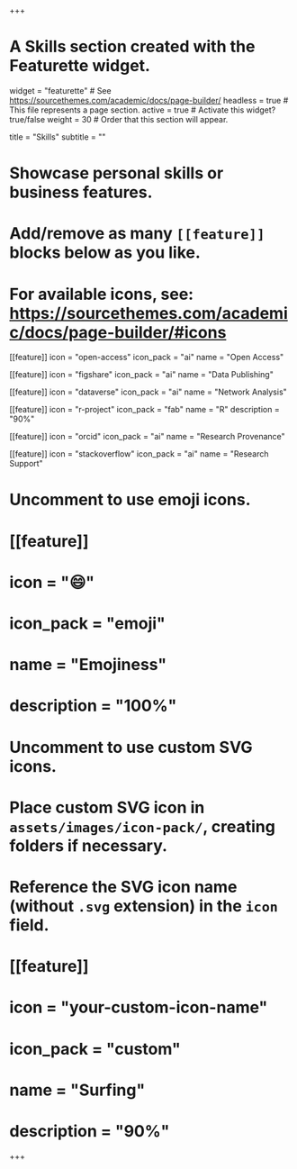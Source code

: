 +++
# A Skills section created with the Featurette widget.
widget = "featurette"  # See https://sourcethemes.com/academic/docs/page-builder/
headless = true  # This file represents a page section.
active = true  # Activate this widget? true/false
weight = 30  # Order that this section will appear.

title = "Skills"
subtitle = ""

# Showcase personal skills or business features.
# 
# Add/remove as many `[[feature]]` blocks below as you like.
# 
# For available icons, see: https://sourcethemes.com/academic/docs/page-builder/#icons

[[feature]]
  icon = "open-access"
  icon_pack = "ai"
  name = "Open Access"

  
[[feature]]
  icon = "figshare"
  icon_pack = "ai"
  name = "Data Publishing" 
  
[[feature]]
  icon = "dataverse"
  icon_pack = "ai"
  name = "Network Analysis"

  [[feature]]
  icon = "r-project"
  icon_pack = "fab"
  name = "R"
  description = "90%"
  
[[feature]]
  icon = "orcid"
  icon_pack = "ai"
  name = "Research Provenance"

[[feature]]
  icon = "stackoverflow"
  icon_pack = "ai"
  name = "Research Support"
 

# Uncomment to use emoji icons.
# [[feature]]
#  icon = ":smile:"
#  icon_pack = "emoji"
#  name = "Emojiness"
#  description = "100%"  

# Uncomment to use custom SVG icons.
# Place custom SVG icon in `assets/images/icon-pack/`, creating folders if necessary.
# Reference the SVG icon name (without `.svg` extension) in the `icon` field.
# [[feature]]
#  icon = "your-custom-icon-name"
#  icon_pack = "custom"
#  name = "Surfing"
#  description = "90%"

+++
